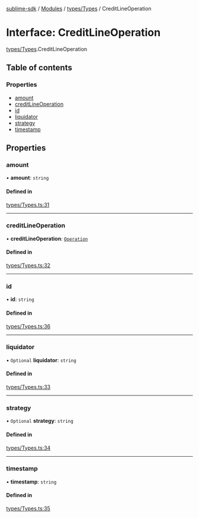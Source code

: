 [sublime-sdk](../README.md) / [Modules](../modules.md) / [types/Types](../modules/types_Types.md) / CreditLineOperation

# Interface: CreditLineOperation

[types/Types](../modules/types_Types.md).CreditLineOperation

## Table of contents

### Properties

- [amount](types_Types.CreditLineOperation.md#amount)
- [creditLineOperation](types_Types.CreditLineOperation.md#creditlineoperation)
- [id](types_Types.CreditLineOperation.md#id)
- [liquidator](types_Types.CreditLineOperation.md#liquidator)
- [strategy](types_Types.CreditLineOperation.md#strategy)
- [timestamp](types_Types.CreditLineOperation.md#timestamp)

## Properties

### amount

• **amount**: `string`

#### Defined in

[types/Types.ts:31](https://github.com/akshay111meher/sublime-sdk/blob/14369ff/src/types/Types.ts#L31)

___

### creditLineOperation

• **creditLineOperation**: [`Operation`](../enums/types_Types.Operation.md)

#### Defined in

[types/Types.ts:32](https://github.com/akshay111meher/sublime-sdk/blob/14369ff/src/types/Types.ts#L32)

___

### id

• **id**: `string`

#### Defined in

[types/Types.ts:36](https://github.com/akshay111meher/sublime-sdk/blob/14369ff/src/types/Types.ts#L36)

___

### liquidator

• `Optional` **liquidator**: `string`

#### Defined in

[types/Types.ts:33](https://github.com/akshay111meher/sublime-sdk/blob/14369ff/src/types/Types.ts#L33)

___

### strategy

• `Optional` **strategy**: `string`

#### Defined in

[types/Types.ts:34](https://github.com/akshay111meher/sublime-sdk/blob/14369ff/src/types/Types.ts#L34)

___

### timestamp

• **timestamp**: `string`

#### Defined in

[types/Types.ts:35](https://github.com/akshay111meher/sublime-sdk/blob/14369ff/src/types/Types.ts#L35)
